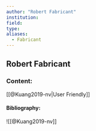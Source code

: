```yaml
---
author: "Robert Fabricant"
institution:
field:
type:
aliases:
  - Fabricant
---
```


## Robert Fabricant

### Content:
[[@Kuang2019-nv|User Friendly]]

#### Bibliography:

![[@Kuang2019-nv]]